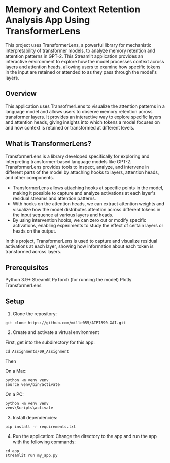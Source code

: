 # Memory and Context Retention Analysis App Using TransformerLens

This project uses TransformerLens, a powerful library for mechanistic interpretability of transformer models, to analyze memory retention and attention patterns in GPT-2. This Streamlit application provides an interactive environment to explore how the model processes context across layers and attention heads, allowing users to examine how specific tokens in the input are retained or attended to as they pass through the model's layers.


## Overview

This application uses TransofmerLens to visualize the attention patterns in a language model and allows users to observe memory retention across transformer layers. It provides an interactive way to explore specific layers and attention heads, giving insights into which tokens a model focuses on and how context is retained or transformed at different levels.

## What is TransformerLens? 

TransformerLens is a library developed specifically for exploring and interpreting transformer-based language models like GPT-2. TransformerLens provides tools to inspect, analyze, and intervene in different parts of the model by attaching hooks to layers, attention heads, and other components.

* TransformerLens allows attaching hooks at specific points in the model, making it possible to capture and analyze activations at each layer's residual streams and attention patterns.
* With hooks on the attention heads, we can extract attention weights and visualize how the model distributes attention across different tokens in the input sequence at various layers and heads.
* By using intervention hooks, we can zero out or modify specific activations, enabling experiments to study the effect of certain layers or heads on the output.

In this project, TransformerLens is used to capture and visualize residual activations at each layer, showing how information about each token is transformed across layers.


## Prerequisites
Python 3.9+
Streamlit
PyTorch (for running the model)
Plotly
TransformerLens

## Setup
1. Clone the repository:
```
git clone https://github.com/mille055/AIPI590-XAI.git
```
2. Create and activate a virtual environment

First, get into the subdirectory for this app:
```
cd Assignments/09_Assignment 
```
Then

On a Mac:
```
python -m venv venv
source venv/bin/activate
```
On a PC:
```
python -m venv venv
venv\Scripts\activate
```

3. Install dependencies:
```
pip install -r requirements.txt
```

4. Run the application:
Change the directory to the app and run the app with the following commands:
```
cd app
streamlit run my_app.py
```
